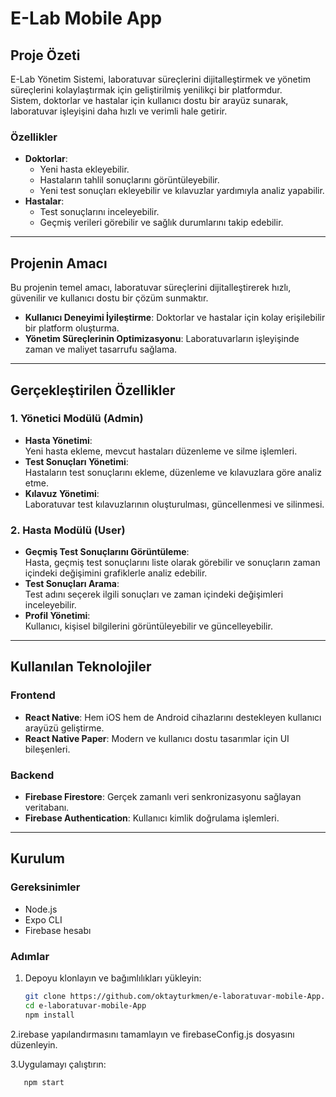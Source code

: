 # **E-Lab Mobile App**

## **Proje Özeti**  
E-Lab Yönetim Sistemi, laboratuvar süreçlerini dijitalleştirmek ve yönetim süreçlerini kolaylaştırmak için geliştirilmiş yenilikçi bir platformdur.  
Sistem, doktorlar ve hastalar için kullanıcı dostu bir arayüz sunarak, laboratuvar işleyişini daha hızlı ve verimli hale getirir.  

### **Özellikler**  
- **Doktorlar**:  
  - Yeni hasta ekleyebilir.  
  - Hastaların tahlil sonuçlarını görüntüleyebilir.  
  - Yeni test sonuçları ekleyebilir ve kılavuzlar yardımıyla analiz yapabilir.  
- **Hastalar**:  
  - Test sonuçlarını inceleyebilir.  
  - Geçmiş verileri görebilir ve sağlık durumlarını takip edebilir.  

---

## **Projenin Amacı**  
Bu projenin temel amacı, laboratuvar süreçlerini dijitalleştirerek hızlı, güvenilir ve kullanıcı dostu bir çözüm sunmaktır.  

- **Kullanıcı Deneyimi İyileştirme**: Doktorlar ve hastalar için kolay erişilebilir bir platform oluşturma.  
- **Yönetim Süreçlerinin Optimizasyonu**: Laboratuvarların işleyişinde zaman ve maliyet tasarrufu sağlama.  

---

## **Gerçekleştirilen Özellikler**  

### **1. Yönetici Modülü (Admin)**  
- **Hasta Yönetimi**:  
  Yeni hasta ekleme, mevcut hastaları düzenleme ve silme işlemleri.  
- **Test Sonuçları Yönetimi**:  
  Hastaların test sonuçlarını ekleme, düzenleme ve kılavuzlara göre analiz etme.  
- **Kılavuz Yönetimi**:  
  Laboratuvar test kılavuzlarının oluşturulması, güncellenmesi ve silinmesi.  

### **2. Hasta Modülü (User)**  
- **Geçmiş Test Sonuçlarını Görüntüleme**:  
  Hasta, geçmiş test sonuçlarını liste olarak görebilir ve sonuçların zaman içindeki değişimini grafiklerle analiz edebilir.  
- **Test Sonuçları Arama**:  
  Test adını seçerek ilgili sonuçları ve zaman içindeki değişimleri inceleyebilir.  
- **Profil Yönetimi**:  
  Kullanıcı, kişisel bilgilerini görüntüleyebilir ve güncelleyebilir.  

---

## **Kullanılan Teknolojiler**  

### **Frontend**  
- **React Native**: Hem iOS hem de Android cihazlarını destekleyen kullanıcı arayüzü geliştirme.  
- **React Native Paper**: Modern ve kullanıcı dostu tasarımlar için UI bileşenleri.  

### **Backend**  
- **Firebase Firestore**: Gerçek zamanlı veri senkronizasyonu sağlayan veritabanı.  
- **Firebase Authentication**: Kullanıcı kimlik doğrulama işlemleri.  

---

## **Kurulum**  

### **Gereksinimler**  
- Node.js  
- Expo CLI  
- Firebase hesabı  

### **Adımlar**  
1. Depoyu klonlayın ve bağımlılıkları yükleyin:  
   ```bash
   git clone https://github.com/oktayturkmen/e-laboratuvar-mobile-App.git
   cd e-laboratuvar-mobile-App
   npm install

2.irebase yapılandırmasını tamamlayın ve firebaseConfig.js dosyasını düzenleyin.

3.Uygulamayı çalıştırın:
```bash
   npm start

